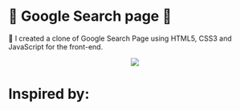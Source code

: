 # 🔎 Google Search page 🔎
🔎 I created a clone of Google Search Page using HTML5, CSS3 and JavaScript for the front-end.
<div align="center"><img src="https://cdn-5be86f13f911c81bb8517500.closte.com/wp-content/uploads/2015/09/OGB-INSIDER-BLOGS-GoogleLogox2-Animated.gif" width="" height=""></div>

# Inspired by:
